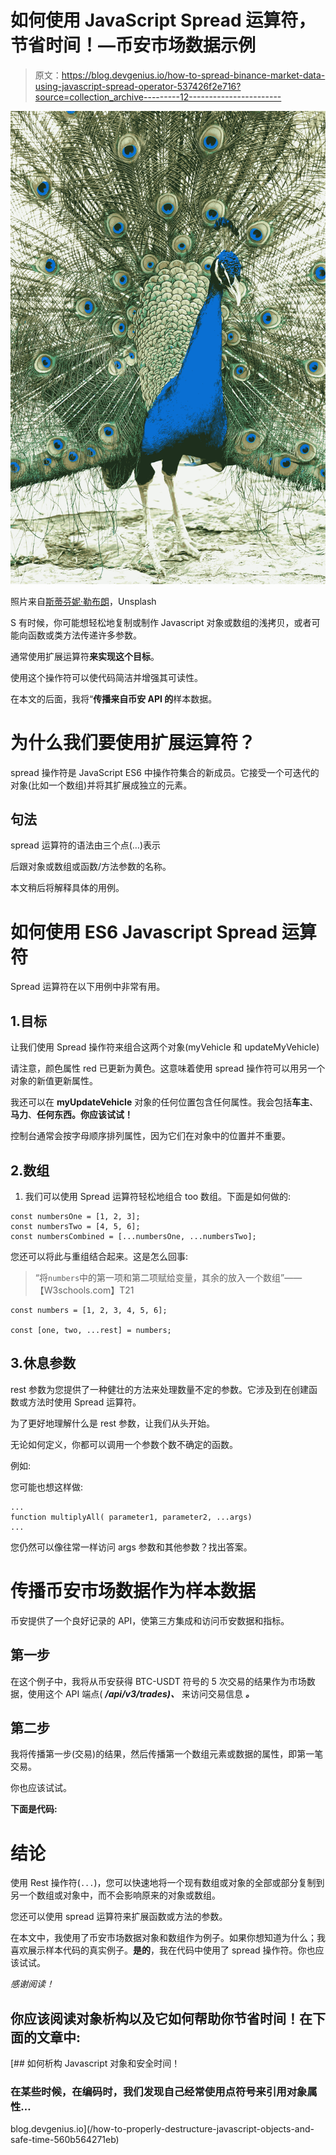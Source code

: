 # 如何使用 JavaScript Spread 运算符，节省时间！—币安市场数据示例

> 原文：<https://blog.devgenius.io/how-to-spread-binance-market-data-using-javascript-spread-operator-537426f2e716?source=collection_archive---------12----------------------->

![](img/2d3cd64fee2071c69a3ecd242ee1bb97.png)

照片来自[斯蒂芬妮·勒布朗](https://unsplash.com/@sleblanc01)，Unsplash

S 有时候，你可能想轻松地复制或制作 Javascript 对象或数组的浅拷贝，或者可能向函数或类方法传递许多参数。

通常使用扩展运算符**来实现这个目标**。

使用这个操作符可以使代码简洁并增强其可读性。

在本文的后面，我将“**传播来自币安 API 的**样本数据。

# 为什么我们要使用扩展运算符？

spread 操作符是 JavaScript ES6 中操作符集合的新成员。它接受一个可迭代的对象(比如一个数组)并将其扩展成独立的元素。

## 句法

spread 运算符的语法由三个点(…)表示

后跟对象或数组或函数/方法参数的名称。

本文稍后将解释具体的用例。

# **如何使用 ES6 Javascript Spread 运算符**

Spread 运算符在以下用例中非常有用。

## 1.目标

让我们使用 Spread 操作符来组合这两个对象(myVehicle 和 updateMyVehicle)

请注意，颜色属性 red 已更新为黄色。这意味着使用 spread 操作符可以用另一个对象的新值更新属性。

我还可以在 **myUpdateVehicle** 对象的任何位置包含任何属性。我会包括**车主**、**马力**、**任何东西。**你应该试试**！**

控制台通常会按字母顺序排列属性，因为它们在对象中的位置并不重要。

## 2.数组

1.  我们可以使用 Spread 运算符轻松地组合 too 数组。下面是如何做的:

```
const numbersOne = [1, 2, 3];
const numbersTwo = [4, 5, 6];
const numbersCombined = [...numbersOne, ...numbersTwo];
```

您还可以将此与重组结合起来。这是怎么回事:

> “将`numbers`中的第一项和第二项赋给变量，其余的放入一个数组”——【W3schools.com】T21

```
const numbers = [1, 2, 3, 4, 5, 6];

const [one, two, ...rest] = numbers;
```

## 3.休息参数

rest 参数为您提供了一种健壮的方法来处理数量不定的参数。它涉及到在创建函数或方法时使用 Spread 运算符。

为了更好地理解什么是 rest 参数，让我们从头开始。

无论如何定义，你都可以调用一个参数个数不确定的函数。

例如:

您可能也想这样做:

```
...
function multiplyAll( parameter1, parameter2, ...args)
...
```

您仍然可以像往常一样访问 args 参数和其他参数？找出答案。

# 传播币安市场数据作为样本数据

币安提供了一个良好记录的 API，使第三方集成和访问币安数据和指标。

## 第一步

在这个例子中，我将从币安获得 BTC-USDT 符号的 5 次交易的结果作为市场数据，使用这个 API 端点( ***/api/v3/trades)、*** 来访问交易信息 ***。***

## 第二步

我将传播第一步(交易)的结果，然后传播第一个数组元素或数据的属性，即第一笔交易。

你也应该试试。

**下面是代码:**

# 结论

使用 Rest 操作符(`...`)，您可以快速地将一个现有数组或对象的全部或部分复制到另一个数组或对象中，而不会影响原来的对象或数组。

您还可以使用 spread 运算符来扩展函数或方法的参数。

在本文中，我使用了币安市场数据对象和数组作为例子。如果你想知道为什么；我喜欢展示样本代码的真实例子。**是的**，我在代码中使用了 spread 操作符。你也应该试试。

*感谢阅读！*

## 你应该阅读对象析构以及它如何帮助你节省时间！在下面的文章中:

[](/how-to-properly-destructure-javascript-objects-and-safe-time-560b564271eb) [## 如何析构 Javascript 对象和安全时间！

### 在某些时候，在编码时，我们发现自己经常使用点符号来引用对象属性…

blog.devgenius.io](/how-to-properly-destructure-javascript-objects-and-safe-time-560b564271eb)